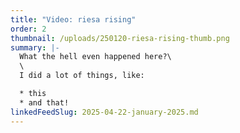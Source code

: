 ```yaml
---
title: "Video: riesa rising"
order: 2
thumbnail: /uploads/250120-riesa-rising-thumb.png
summary: |-
  What the hell even happened here?\
  \
  I did a lot of things, like:

  * this
  * and that!
linkedFeedSlug: 2025-04-22-january-2025.md
---
```

